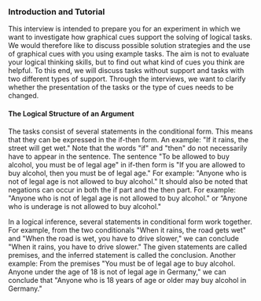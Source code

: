 ### Introduction and Tutorial

This interview is intended to prepare you for an experiment in which we want to investigate how graphical cues support the solving of logical tasks. We would therefore like to discuss possible solution strategies and the use of graphical cues with you using example tasks. The aim is not to evaluate your logical thinking skills, but to find out what kind of cues you think are helpful. To this end, we will discuss tasks without support and tasks with two different types of support. Through the interviews, we want to clarify whether the presentation of the tasks or the type of cues needs to be changed.

#### The Logical Structure of an Argument

The tasks consist of several statements in the conditional form. This means that they can be expressed in the if-then form. An example: "If it rains, the street will get wet." Note that the words "if" and "then" do not necessarily have to appear in the sentence. The sentence "To be allowed to buy alcohol, you must be of legal age" in if-then form is "If you are allowed to buy alcohol, then you must be of legal age."  For example: "Anyone who is not of legal age is not allowed to buy alcohol." It should also be noted that negations can occur in both the if part and the then part. For example: "Anyone who is not of legal age is not allowed to buy alcohol." or “Anyone who is underage is not allowed to buy alcohol."

In a logical inference, several statements in conditional form work together. For example, from the two conditionals "When it rains, the road gets wet" and "When the road is wet, you have to drive slower," we can conclude "When it rains, you have to drive slower." The given statements are called premises, and the inferred statement is called the conclusion. Another example: From the premises "You must be of legal age to buy alcohol. Anyone under the age of 18 is not of legal age in Germany," we can conclude that "Anyone who is 18 years of age or older may buy alcohol in Germany."
